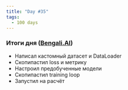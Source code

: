```yaml
---
title: "Day #35"
tags:
  - 100 days
---
```


### Итоги дня ([Bengali.AI]((https://www.kaggle.com/c/bengaliai-cv19)))
* Написал кастомный датасет и DataLoader
* Скопипастил loss и метрику
* Настроил предобученные модели
* Скопипастил training loop
* Запустил на расчёт
